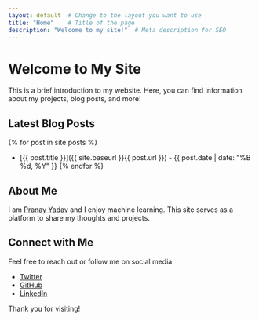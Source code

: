 ```yaml
---
layout: default  # Change to the layout you want to use
title: "Home"    # Title of the page
description: "Welcome to my site!"  # Meta description for SEO
---
```


# Welcome to My Site

This is a brief introduction to my website. Here, you can find information about my projects, blog posts, and more!

## Latest Blog Posts

{% for post in site.posts %}
  * [{{ post.title }}]({{ site.baseurl }}{{ post.url }}) - {{ post.date | date: "%B %d, %Y" }}
{% endfor %}

## About Me

I am [Pranay Yadav](https://pranay27sy.github.io/Pranalyze/) and I enjoy machine learning. This site serves as a platform to share my thoughts and projects.

## Connect with Me

Feel free to reach out or follow me on social media:

- [Twitter](https://twitter.com/pranay27sy)
- [GitHub](https://github.com/Pranay27sy)
- [LinkedIn](https://linkedin.com/in/pranay27sy)

Thank you for visiting!


